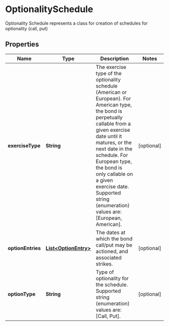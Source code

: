

# OptionalitySchedule

Optionality Schedule represents a class for creation of schedules for optionality (call, put)

## Properties

| Name | Type | Description | Notes |
|------------ | ------------- | ------------- | -------------|
|**exerciseType** | **String** | The exercise type of the optionality schedule (American or European).  For American type, the bond is perpetually callable from a given exercise date until it matures, or the next date in the schedule.  For European type, the bond is only callable on a given exercise date.    Supported string (enumeration) values are: [European, American]. |  [optional] |
|**optionEntries** | [**List&lt;OptionEntry&gt;**](OptionEntry.md) | The dates at which the bond call/put may be actioned, and associated strikes. |  [optional] |
|**optionType** | **String** | Type of optionality for the schedule.    Supported string (enumeration) values are: [Call, Put]. |  [optional] |



